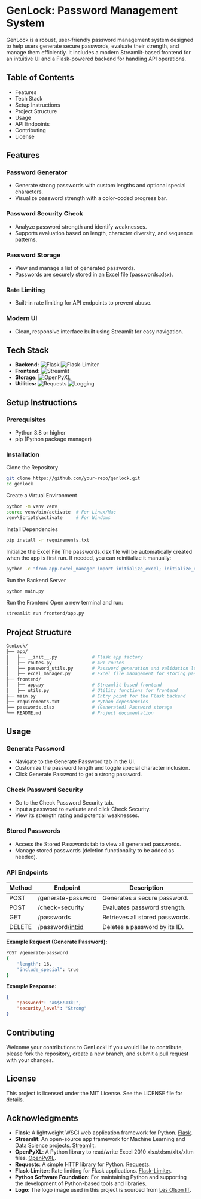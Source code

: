 # GenLock: Password Management System
GenLock is a robust, user-friendly password management system designed to help users generate secure passwords, evaluate their strength, and manage them efficiently. It includes a modern Streamlit-based frontend for an intuitive UI and a Flask-powered backend for handling API operations.

## Table of Contents
- Features
- Tech Stack
- Setup Instructions
- Project Structure
- Usage
- API Endpoints
- Contributing
- License

## Features
### Password Generator
- Generate strong passwords with custom lengths and optional special characters.
- Visualize password strength with a color-coded progress bar.

### Password Security Check
- Analyze password strength and identify weaknesses.
- Supports evaluation based on length, character diversity, and sequence patterns.

### Password Storage
- View and manage a list of generated passwords.
- Passwords are securely stored in an Excel file (passwords.xlsx).

### Rate Limiting
- Built-in rate limiting for API endpoints to prevent abuse.

### Modern UI
- Clean, responsive interface built using Streamlit for easy navigation.

## Tech Stack

- **Backend:** ![Flask](https://img.shields.io/badge/Flask-2.2.3-blue?logo=flask) ![Flask-Limiter](https://img.shields.io/badge/Flask--Limiter-3.8.0-lightgrey?logo=flask)
- **Frontend:** ![Streamlit](https://img.shields.io/badge/Streamlit-1.40.2-red?logo=streamlit)
- **Storage:** ![OpenPyXL](https://img.shields.io/badge/OpenPyXL-3.1.5-lightblue?logo=openpyxl)
- **Utilities:** ![Requests](https://img.shields.io/badge/Requests-2.32.3-blue?logo=requests) ![Logging](https://img.shields.io/badge/Logging-Standard-lightgrey?logo=python)


## Setup Instructions
### Prerequisites
- Python 3.8 or higher
- pip (Python package manager)

### Installation
Clone the Repository

```bash
git clone https://github.com/your-repo/genlock.git
cd genlock
```
Create a Virtual Environment

```bash
python -m venv venv
source venv/bin/activate  # For Linux/Mac
venv\Scripts\activate     # For Windows
```

Install Dependencies

```bash
pip install -r requirements.txt
```

Initialize the Excel File The passwords.xlsx file will be automatically created when the app is first run. If needed, you can reinitialize it manually:

```bash
python -c "from app.excel_manager import initialize_excel; initialize_excel()"
```

Run the Backend Server

```bash
python main.py
```
Run the Frontend Open a new terminal and run:

```bash
streamlit run frontend/app.py
```

## Project Structure
```bash
GenLock/
├── app/
│   ├── __init__.py             # Flask app factory
│   ├── routes.py               # API routes
│   ├── password_utils.py       # Password generation and validation logic
│   ├── excel_manager.py        # Excel file management for storing passwords
├── frontend/
│   ├── app.py                  # Streamlit-based frontend
│   ├── utils.py                # Utility functions for frontend
├── main.py                     # Entry point for the Flask backend
├── requirements.txt            # Python dependencies
├── passwords.xlsx              # (Generated) Password storage
└── README.md                   # Project documentation
```

## Usage
### Generate Password
- Navigate to the Generate Password tab in the UI.
- Customize the password length and toggle special character inclusion.
- Click Generate Password to get a strong password.

### Check Password Security
- Go to the Check Password Security tab.
- Input a password to evaluate and click Check Security.
- View its strength rating and potential weaknesses.

### Stored Passwords
- Access the Stored Passwords tab to view all generated passwords.
- Manage stored passwords (deletion functionality to be added as needed).

### API Endpoints

| Method | Endpoint               | Description                       |
|--------|------------------------|-----------------------------------|
| POST   | /generate-password     | Generates a secure password.      |
| POST   | /check-security        | Evaluates password strength.      |
| GET    | /passwords             | Retrieves all stored passwords.   |
| DELETE | /password/<int:id>     | Deletes a password by its ID.     |

**Example Request (Generate Password):**

```bash
POST /generate-password
{
    "length": 16,
    "include_special": true
}
```
**Example Response:**

```json
{
    "password": "aG$6!J3kL",
    "security_level": "Strong"
}
```

## Contributing
Welcome your contributions to GenLock! If you would like to contribute, please fork the repository, create a new branch, and submit a pull request with your changes..

## License
This project is licensed under the MIT License. See the LICENSE file for details.

## Acknowledgments

- **Flask**: A lightweight WSGI web application framework for Python. [Flask](https://flask.palletsprojects.com/).
- **Streamlit**: An open-source app framework for Machine Learning and Data Science projects. [Streamlit](https://streamlit.io/).
- **OpenPyXL**: A Python library to read/write Excel 2010 xlsx/xlsm/xltx/xltm files. [OpenPyXL](https://openpyxl.readthedocs.io/en/stable/).
- **Requests**: A simple HTTP library for Python. [Requests](https://requests.readthedocs.io/en/latest/).
- **Flask-Limiter**: Rate limiting for Flask applications. [Flask-Limiter](https://flask-limiter.readthedocs.io/en/stable/).
- **Python Software Foundation**: For maintaining Python and supporting the development of Python-based tools and libraries.
- **Logo**: The logo image used in this project is sourced from [Les Olson IT](https://lesolson.com/wp-content/uploads/2019/08/Asset-1strong-password.png).


